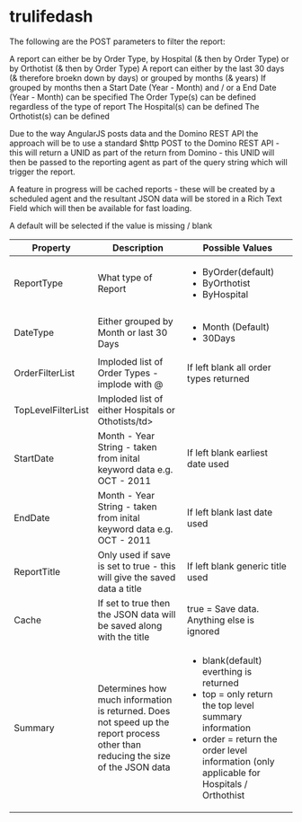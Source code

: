 # trulifedash

The following are the POST parameters to filter the report:

A report can either be by Order Type, by Hospital (& then by Order Type) or by Orthotist (& then by Order Type)
A report can either by the last 30 days (& therefore broekn down by days) or grouped by months (& years)
If grouped by months then a Start Date (Year - Month) and / or a End Date (Year - Month) can be specified
The Order Type(s) can be defined regardless of the type of report
The Hospital(s) can be defined
The Orthotist(s) can be defined

Due to the way AngularJS posts data and the Domino REST API the approach will be to use a standard $http POST to the Domino REST API - this will return a UNID as part of the return from Domino - this UNID will then be passed to the reporting agent as part of the query string which will trigger the report.

A feature in progress will be cached reports - these will be created by a scheduled agent and the resultant JSON data will be stored in a Rich Text Field which will then be available for fast loading.

A default will be selected if the value is missing / blank

<table>
<thead>
<tr><th>Property</th><th>Description</th><th>Possible Values</th></tr>
</thead>
<tr><td>ReportType</td><td>What type of Report</td><td><ul><li>ByOrder(default)</li><li>ByOrthotist</li><li>ByHospital</li></ul> </td></tr>
<tr><td>DateType</td><td>Either grouped by Month or last 30 Days</td><td><ul><li>Month (Default)</li><li>30Days</li></ul></td></tr>
<tr><td>OrderFilterList</td><td>Imploded list of Order Types - implode with @</td><td>If left blank all order types returned</td></tr>
<tr><td>TopLevelFilterList</td><td>Imploded list of either Hospitals or Othotists/td></tr>
<tr><td>StartDate</td><td>Month - Year String - taken from inital keyword data e.g. OCT - 2011</td><td>If left blank earliest date used</td></tr>
<tr><td>EndDate</td><td>Month - Year String - taken from inital keyword data e.g. OCT - 2011</td><td>If left blank last date used</td></tr>
<tr><td>ReportTitle</td><td>Only used if save is set to true - this will give the saved data a title</td><td>If left blank generic title used</td></tr>
<tr><td>Cache</td><td>If set to true then the JSON data will be saved along with the title</td><td>true = Save data.  Anything else is ignored</td></tr>
<tr><td>Summary</td><td>Determines how much information is returned.  Does not speed up the report process other than reducing the size of the JSON data</td><td><ul><li>blank(default) everthing is returned</li><li>top = only return the top level summary information</li><li>order = return the order level information (only applicable for Hospitals / Orthothist</li></ul></td></tr>

</table>
